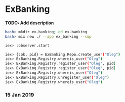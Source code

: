 # ExBanking

**TODO: Add description**

```bash
bash> mkdir ex-banking; cd ex-banking
bash> mix new ./ --app ex_banking --sup
```

```bash
iex> :observer.start
```

```bash
iex> {:ok, pid} = ExBanking.Repo.create_user("Oleg")
iex> ExBanking.Registry.whereis_user("Oleg")
iex> ExBanking.Registry.register_user("Oleg", pid)
iex> ExBanking.Registry.register_user("Oleg", pid)
iex> ExBanking.Registry.whereis_user("Oleg")
iex> ExBanking.Registry.unregister_user("Oleg")
iex> ExBanking.Registry.whereis_user("Oleg")
```

### 15 Jan 2019
